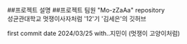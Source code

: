 ##프로젝트 설명
##프로젝트 팀원
"Mo-zZaAa" repository  
성균관대학교 멋쟁이사자처럼 '12'기 '김세은'의 깃허브

first commit date 2024/03/25
with..지민이
(멋쟁이 고양이처럼)